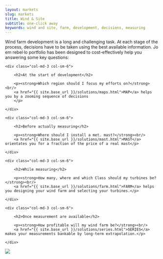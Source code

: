 ```yaml
---
layout: markets
slug: markets
title: Wind & Site
subtitle: one-click away
keywords: wind and site, farm, development, decisions, measuring
---
```


<p class="lead">Wind farm development is a long and challenging task. At each stage of the process, decisions have to be taken using the best available information. Jo em rebel·lo portfolio has been designed to cost-effectively help you answering some key questions:</p>

<div class="row">

	<div class="col-md-3 col-sm-6">

		<h2>At the start of development</h2>

		<p><strong>Which region should I focus my efforts on?</strong><br/>
		<a href="{{ site.base_url }}/solutions/maps.html">MAP</a> helps you by a zooming sequence of decisions
		</p>

	</div>

	<div class="col-md-3 col-sm-6">

		<h2>Before actually measuring</h2>

		<p><strong>Where should I install a met. mast?</strong><br/>
		<a href="{{ site.base_url }}/solutions/mast.html">MAST</a> orientates you for a fraction of the price of a real mast</p>

	</div>

	<div class="col-md-3 col-sm-6">

		<h2>While measuring</h2>

		<p><strong>How many, where and which Class should my turbines be?</strong><br/>
		<a href="{{ site.base_url }}/solutions/farm.html">FARM</a> helps you designing your wind farm and selecting your turbines.</p>

	</div>

	<div class="col-md-3 col-sm-6">

		<h2>Once measurement are available</h2>

		<p><strong>How profitable will my wind farm be?</strong><br/>
		<a href="{{ site.base_url }}/solutions/series.html">SERIES</a> makes your measurements bankable by long-term extrapolation.</p>

	</div>

</div>

<p class="text-center hidden-xs"><img src="{{ site.base_url }}/assets/img/joemrebelo-markets-wind-farm-development.png"></p>
